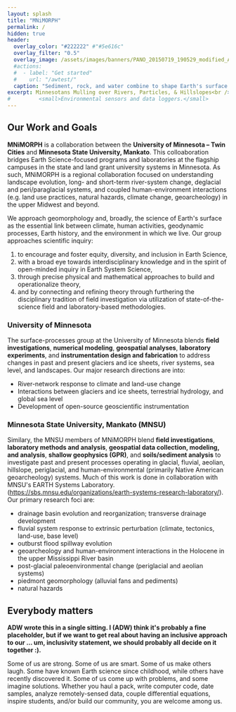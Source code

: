```yaml
---
layout: splash
title: "MNiMORPH"
permalink: /
hidden: true
header:
  overlay_color: "#222222" #"#5e616c"
  overlay_filter: "0.5"
  overlay_image: /assets/images/banners/PANO_20150719_190529_modified_Argentina_bedrock_alluvial_2015.jpg
  #actions:
  #  - label: "Get started"
  #    url: "/awtest/"
  caption: "Sediment, rock, and water combine to shape Earth's surface. Northwestern Argentina. *Photo: A. Wickert*"
excerpt: Minnesotans Mulling over Rivers, Particles, & Hillslopes<br />
#         <small>Environmental sensors and data loggers.</small>
---
```


## Our Work and Goals

**MNiMORPH** is a collaboration between the **University of Minnesota – Twin Cities** and **Minnesota State University, Mankato**. This colloaboration bridges Earth Science-focused programs and laboratories at the flagship campuses in the state and land grant university systems in Minnesota. As such, MNiMORPH is a regional collaboration focused on understanding landscape evolution, long- and short-term river-system change, deglacial and peri/paraglacial systems, and coupled human-environment interactions (e.g. land use practices, natural hazards, climate change, geoarcheology) in the upper Midwest and beyond.

We approach geomorphology and, broadly, the science of Earth's surface as the essential link between climate, human activities, geodynamic processes, Earth history, and the environment in which we live. Our group approaches scientific inquiry:
1. to encourage and foster equity, diversity, and inclusion in Earth Science,  
2. with a broad eye towards interdisciplinary knowledge and in the spirit of open-minded inquiry in Earth System Science,
3. through precise physical and mathematical approaches to build and operationalize theory,
4. and by connecting and refining theory through furthering the disciplinary tradition of field investigation via utilization of state-of-the-science field and laboratory-based methodologies.

### University of Minnesota

The surface-processes group at the University of Minnesota blends **field investigations**, **numerical modeling**, **geospatial analyses**, **laboratory experiments**, and **instrumentation design and fabrication** to address changes in past and present glaciers and ice sheets, river systems, sea level, and landscapes. Our major research directions are into:
* River-network response to climate and land-use change
* Interactions between glaciers and ice sheets, terrestrial hydrology, and global sea level
* Development of open-source geoscientific instrumentation

### Minnesota State University, Mankato (MNSU)

Similary, the MNSU members of MNiMORPH blend **field investigations**, **laboratory methods and analysis**, **geospatial data collection, modeling, and analysis**, **shallow geophysics (GPR)**, and **soils/sediment analysis** to investigate past and present processes operating in glacial, fluvial, aeolian, hillslope, periglacial, and human-environmental (primarily Native American geoarcheology) systems. Much of this work is done in collaboration with MNSU's EARTH Systems Laboratory. (https://sbs.mnsu.edu/organizations/earth-systems-research-laboratory/).  Our primary research foci are:
* drainage basin evolution and reorganization; transverse drainage development
* fluvial system response to extrinsic perturbation (climate, tectonics, land-use, base level)
* outburst flood spillway evolution 
* geoarcheology and human-environment interactions in the Holocene in the upper Mississippi River basin
* post-glacial paleoenvironmental change (periglacial and aeolian systems)
* piedmont geomorphology (alluvial fans and pediments)
* natural hazards

## Everybody matters

**ADW wrote this in a single sitting. I (ADW) think it's probably a fine placeholder, but if we want to get real about having an inclusive approach to our ... um, inclusivity statement, we should probably all decide on it together :).**

Some of us are strong. Some of us are smart. Some of us make others laugh. Some have known Earth science since childhood, while others have recently discovered it. Some of us come up with problems, and some imagine solutions. Whether you haul a pack, write computer code, date samples, analyze remotely-sensed data, couple differential equations, inspire students, and/or build our community, you are welcome among us.

